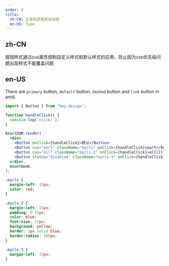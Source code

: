 ```yaml
---
order: 0
title:
  zh-CN: 正常和禁用状态按钮
  en-US: Type
---
```


## zh-CN

按钮样式通过cus属性控制自定义样式和默认样式的应用，防止因为css优先级问题出现样式不能覆盖问题

## en-US

There are `primary` button, `default` button, `dashed` button and `link` button in antd.

```jsx
import { Button } from 'hey-design';

function handleClick() {
  console.log('click!');
}

ReactDOM.render(
  <div>
    <Button onClick={handleClick}>默认</Button>
    <Button cus="part" className="mycls" onClick={handleClick}>part</Button>
    <Button cus="all" className="mycls-2" onClick={handleClick}>alllllllll</Button>
    <Button status="disabled" className="mycls-3" onClick={handleClick}>禁用</Button>
  </div>,
  mountNode,
);
```

```css
.mycls {
  margin-left: 15px;
  color: red;
}

.mycls-2 {
  margin-left: 15px;
  padding: 0 15px;
  color: blue;
  font-size: 22px;
  background: yellow;
  border: 1px solid blue;
  border-radius: 100px;
}

.mycls-3 {
  margin-left: 15px;
}
```
